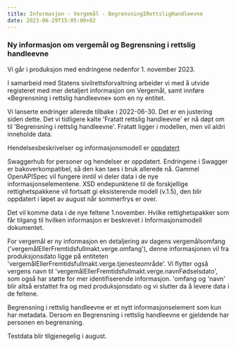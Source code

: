 ```yaml
---
title: Informasjon - Vergemål - BegrensningIRettsligHandleevne
date: 2023-06-29T15:05:00+02
---
```


### Ny informasjon om vergemål og Begrensning i rettslig handleevne

Vi går i produksjon med endringene nedenfor 1. november 2023.

I samarbeid med Statens sivilrettsforvaltning arbeider vi med å utvide registeret med mer detaljert informasjon om Vergemål, samt  innføre «Begrensning i rettslig handleevne» som en ny entitet.

Vi lanserte endringer allerede tilbake i 2022-06-30. Det er en justering siden dette. Det vi tidligere kalte 'Fratatt rettslig handleevne' er nå døpt om til 'Begrensning i rettslig handleevne'. Fratatt ligger i modellen, men vil aldri inneholde data.

Hendelsesbeskrivelser og informasjonsmodell er [oppdatert](https://skatteetaten.github.io/folkeregisteret-api-dokumentasjon/informasjonsmodell/)

Swaggerhub for personer og hendelser er oppdatert. Endringene i Swagger er bakoverkompatibel, så den kan taes i bruk allerede nå. Gammel OpenAPISpec vil fungere inntil vi deler data i de nye informasjonselementene.
XSD endepunktene til de forskjellige rettighetspakkene vil fortsatt gi eksisterende modell (v.1.5), den blir oppdatert i løpet av august når sommerfrys er over.

Det vil komme data i de nye feltene 1.november. Hvilke rettighetspakker som får tilgang til hvilken informasjon er beskrevet i Informasjonsmodell dokumentet. 

For vergemål er ny informasjon en detaljering av dagens vergemålsomfang ('vergemålEllerFremtidsfullmakt.verge.omfang'), denne informasjonen vil fra produksjonsdato ligge på entiteten 'vergemålEllerFremtidsfullmakt.verge.tjenesteområde'.
Vi flytter også vergens navn til 'vergemålEllerFremtidsfullmakt.verge.navnFødselsdato', som også har støtte for mer identifiserende informasjon.
'omfang og 'navn' blir altså erstattet fra og med produksjonsdato og vi slutter da å levere data i de feltene. 

Begrensning i rettslig handleevne er et nytt informasjonselement som kun har metadata. Dersom en Begrensning i rettslig handleevne er gjeldende har personen en begrensning.

Testdata blir tilgjenegelig i august.
